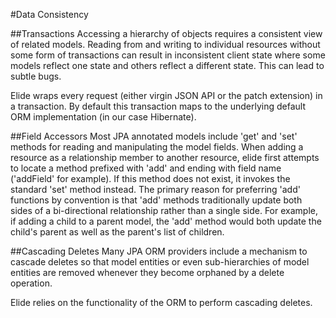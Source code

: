 #Data Consistency

##Transactions
Accessing a hierarchy of objects requires a consistent view of related models.  Reading from and writing to individual resources without some form 
of transactions can result in inconsistent client state where some models reflect one state and others reflect a different state.  This can lead to subtle
bugs.

Elide wraps every request (either virgin JSON API or the patch extension) in a transaction.  By default this transaction maps to the underlying
default ORM implementation (in our case Hibernate).

##Field Accessors
Most JPA annotated models include 'get' and 'set' methods for reading and manipulating the model fields.  When adding a resource as a relationship member to another resource, elide first attempts to locate a method prefixed with 'add' and ending with field name ('addField' for example).  If this method does not exist, it invokes the standard 'set' method instead.  The primary reason for preferring 'add' functions by convention is that 'add' methods traditionally update both
sides of a bi-directional relationship rather than a single side.  For example, if adding a child to a parent model, the 'add' method would both update the child's
parent as well as the parent's list of children.

##Cascading Deletes
Many JPA ORM providers include a mechanism to cascade deletes so that model entities or even sub-hierarchies of model entities are removed whenever 
they become orphaned by a delete operation.

Elide relies on the functionality of the ORM to perform cascading deletes.
